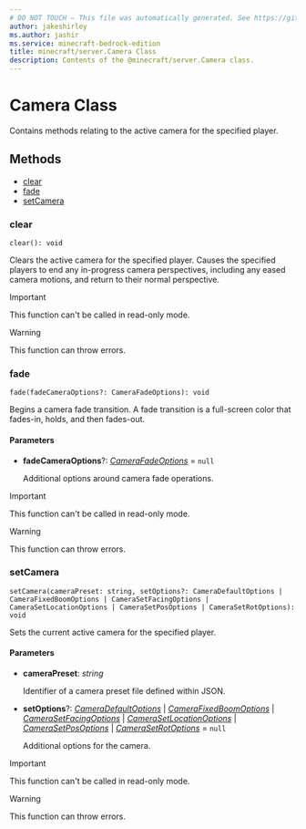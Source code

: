 ```yaml
---
# DO NOT TOUCH — This file was automatically generated. See https://github.com/mojang/minecraftapidocsgenerator to modify descriptions, examples, etc.
author: jakeshirley
ms.author: jashir
ms.service: minecraft-bedrock-edition
title: minecraft/server.Camera Class
description: Contents of the @minecraft/server.Camera class.
---
```

# Camera Class

Contains methods relating to the active camera for the specified player.

## Methods
- [clear](#clear)
- [fade](#fade)
- [setCamera](#setcamera)

### **clear**
`
clear(): void
`

Clears the active camera for the specified player. Causes the specified players to end any in-progress camera perspectives, including any eased camera motions, and return to their normal perspective.

> [!IMPORTANT]
> This function can't be called in read-only mode.

> [!WARNING]
> This function can throw errors.

### **fade**
`
fade(fadeCameraOptions?: CameraFadeOptions): void
`

Begins a camera fade transition. A fade transition is a full-screen color that fades-in, holds, and then fades-out.

#### **Parameters**
- **fadeCameraOptions**?: [*CameraFadeOptions*](CameraFadeOptions.md) = `null`
  
  Additional options around camera fade operations.

> [!IMPORTANT]
> This function can't be called in read-only mode.

> [!WARNING]
> This function can throw errors.

### **setCamera**
`
setCamera(cameraPreset: string, setOptions?: CameraDefaultOptions | CameraFixedBoomOptions | CameraSetFacingOptions | CameraSetLocationOptions | CameraSetPosOptions | CameraSetRotOptions): void
`

Sets the current active camera for the specified player.

#### **Parameters**
- **cameraPreset**: *string*
  
  Identifier of a camera preset file defined within JSON.
- **setOptions**?: [*CameraDefaultOptions*](CameraDefaultOptions.md) | [*CameraFixedBoomOptions*](CameraFixedBoomOptions.md) | [*CameraSetFacingOptions*](CameraSetFacingOptions.md) | [*CameraSetLocationOptions*](CameraSetLocationOptions.md) | [*CameraSetPosOptions*](CameraSetPosOptions.md) | [*CameraSetRotOptions*](CameraSetRotOptions.md) = `null`
  
  Additional options for the camera.

> [!IMPORTANT]
> This function can't be called in read-only mode.

> [!WARNING]
> This function can throw errors.
